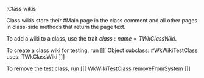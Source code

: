 !Class wikis

Class wikis store their #Main page in the class comment and all other pages in class-side methods that return the page text.

To add a wiki to a class, use the trait ${class:name=TWkClassWiki}$.

To create a class wiki for testing, run
[[[
Object subclass: #WkWikiTestClass uses: TWkClassWiki
]]]

To remove the test class, run
[[[
WkWikiTestClass removeFromSystem
]]]


